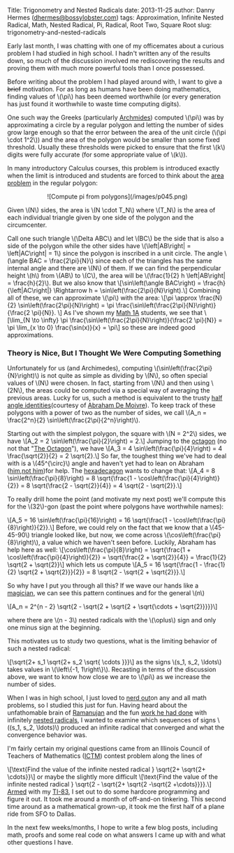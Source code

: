Title: Trigonometry and Nested Radicals
date: 2013-11-25
author: Danny Hermes (dhermes@bossylobster.com)
tags: Approximation, Infinite Nested Radical, Math, Nested Radical, Pi, Radical, Root Two, Square Root
slug: trigonometry-and-nested-radicals

Early last month, I was chatting with one of my officemates about a
curious problem I had studied in high school. I hadn't written any of
the results down, so much of the discussion involved me rediscovering
the results and proving them with much more powerful tools than I once
possessed.

Before writing about the problem I had played around with, I want to
give a ~~brief~~ motivation. For as long as humans have been doing
mathematics, finding values of \\(\\pi\\) has been deemed worthwhile (or
every generation has just found it worthwhile to waste time computing
digits).

One such way the Greeks (particularly
[Archmides](http://www.math.utah.edu/~alfeld/Archimedes/Archimedes.html))
computed \\(\\pi\\) was by approximating a circle by a regular polygon
and letting the number of sides grow large enough so that the error
between the area of the unit circle (\\(\\pi \\cdot 1\^2\\)) and the
area of the polygon would be smaller than some fixed threshold. Usually
these thresholds were picked to ensure that the first \\(k\\) digits
were fully accurate (for some appropriate value of \\(k\\)).

In many introductory Calculus courses, this problem is introduced
exactly when the limit is introduced and students are forced to think
about the [area problem](http://www.qbyte.org/puzzles/p045s.html) in the
regular polygon:

<div class="separator" style="clear: both; text-align: center;">

<div markdown="1" style="text-align: center;">
  ![Compute pi from polygons](/images/p045.png)
</div>

</div>

<div class="separator" style="clear: both; text-align: center;">

</div>

Given \\(N\\) sides, the area is \\(N \\cdot T\_N\\) where \\(T\_N\\) is
the area of each individual triangle given by one side of the polygon
and the circumcenter.

Call one such triangle \\(\\Delta ABC\\) and let \\(BC\\) be the side
that is also a side of the polygon while the other sides have
\\(\\left|AB\\right| = \\left|AC\\right| = 1\\) since the polygon is
inscribed in a unit circle. The angle \\(\\angle BAC =
\\frac{2\\pi}{N}\\) since each of the triangles has the same internal
angle and there are \\(N\\) of them. If we can find the perpendicular
height \\(h\\) from \\(AB\\) to \\(C\\), the area will be
\\(\\frac{1}{2} h \\left|AB\\right| = \\frac{h}{2}\\). But we also know
that
\\[\\sin\\left(\\angle BAC\\right) = \\frac{h}{\\left|AC\\right|}
\\Rightarrow h = \\sin\\left(\\frac{2\\pi}{N}\\right).\\] Combining all
of these, we can approximate \\(\\pi\\) with the area:
\\[\\pi \\approx \\frac{N}{2} \\sin\\left(\\frac{2\\pi}{N}\\right) =
\\pi \\frac{\\sin\\left(\\frac{2\\pi}{N}\\right)}{\\frac{2 \\pi}{N}}.
\\] As I've shown my [Math
1A](http://math.berkeley.edu/courses/choosing/lowerdivcourses/math1A)
students, we see that
\\[\\lim\_{N \\to \\infty} \\pi
\\frac{\\sin\\left(\\frac{2\\pi}{N}\\right)}{\\frac{2 \\pi}{N}} = \\pi
\\lim\_{x \\to 0} \\frac{\\sin(x)}{x} = \\pi\\] so these are indeed good
approximations.

### Theory is Nice, But I Thought We Were Computing Something

Unfortunately for us (and Archimedes), computing
\\(\\sin\\left(\\frac{2\\pi}{N}\\right)\\) is not quite as simple as
dividing by \\(N\\), so often special values of \\(N\\) were chosen. In
fact, starting from \\(N\\) and then using \\(2N\\), the areas could be
computed via a special way of averaging the previous areas. Lucky for
us, such a method is equivalent to the trusty [half angle
identities](http://en.wikipedia.org/wiki/List_of_trigonometric_identities#Double-angle.2C_triple-angle.2C_and_half-angle_formulae)(courtesy
of [Abraham De Moivre](http://en.wikipedia.org/wiki/Abraham_de_Moivre)).
To keep track of these polygons with a power of two as the number of
sides, we call \\(A\_n = \\frac{2\^n}{2}
\\sin\\left(\\frac{2\\pi}{2\^n}\\right)\\).

Starting out with the simplest polygon, the square with \\(N = 2\^2\\)
sides, we have
\\[A\_2 = 2 \\sin\\left(\\frac{\\pi}{2}\\right) = 2.\\] Jumping to the
[octagon](http://en.wikipedia.org/wiki/Octagon) (no not that "[The
Octagon](https://www.google.com/search?q=%22the+octagon%22&tbm=isch)"),
we have
\\[A\_3 = 4 \\sin\\left(\\frac{\\pi}{4}\\right) = 4 \\frac{\\sqrt{2}}{2}
= 2 \\sqrt{2}.\\] So far, the toughest thing we've had to deal with is a
\\(45\^{\\circ}\\) angle and haven't yet had to lean on Abraham
([him](http://www.nocturnar.com/imagenes/abraham-de-moivre-mathematician-abraham-de-moivre.jpg),[not
him](http://foglobe.com/data_images/main/abraham-lincoln/abraham-lincoln-03.jpg))for
help. The [hexadecagon](http://en.wikipedia.org/wiki/Hexadecagon) wants
to change that:
\\[A\_4 = 8 \\sin\\left(\\frac{\\pi}{8}\\right) = 8 \\sqrt{\\frac{1 -
\\cos\\left(\\frac{\\pi}{4}\\right)}{2}} = 8 \\sqrt{\\frac{2 -
\\sqrt{2}}{4}} = 4 \\sqrt{2 - \\sqrt{2}}.\\]

<div>

To really drill home the point (and motivate my next post) we'll compute
this for the \\(32\\)-gon (past the point where polygons have worthwhile
names):

</div>

<div>

\\[A\_5 = 16 \\sin\\left(\\frac{\\pi}{16}\\right) = 16 \\sqrt{\\frac{1 -
\\cos\\left(\\frac{\\pi}{8}\\right)}{2}}.\\] Before, we could rely on
the fact that we know that a \\(45-45-90\\) triangle looked like, but
now, we come across \\(\\cos\\left(\\frac{\\pi}{8}\\right)\\), a value
which we haven't seen before. Luckily, Abraham has help here as well:
\\[\\cos\\left(\\frac{\\pi}{8}\\right) = \\sqrt{\\frac{1 +
\\cos\\left(\\frac{\\pi}{4}\\right)}{2}} = \\sqrt{\\frac{2 +
\\sqrt{2}}{4}} = \\frac{1}{2} \\sqrt{2 + \\sqrt{2}}\\] which lets us
compute
\\[A\_5 = 16 \\sqrt{\\frac{1 - \\frac{1}{2} \\sqrt{2 + \\sqrt{2}}}{2}} =
8 \\sqrt{2 - \\sqrt{2 + \\sqrt{2}}}.\\]

</div>

<div>



</div>

<div>

So why have I put you through all this? If we wave our hands like a
[magician](http://imgs.tuts.dragoart.com/how-to-draw-fantasia-wizard-mickey_1_000000008546_5.jpg),
we can see this pattern continues and for the general \\(n\\)

</div>

<div>

\\[A\_n = 2\^{n - 2} \\sqrt{2 - \\sqrt{2 + \\sqrt{2 + \\sqrt{\\cdots +
\\sqrt{2}}}}}\\]

</div>

<div>

where there are \\(n - 3\\) nested radicals with the \\(\\oplus\\) sign
and only one minus sign at the beginning.

</div>

<div>



</div>

<div>

This motivates us to study two questions, what is the limiting behavior
of such a nested radical:

</div>

\\[\\sqrt{2+ s\_1 \\sqrt{2+ s\_2 \\sqrt{ \\cdots }}}\\] as the signs
\\(s\_1, s\_2, \\ldots\\) takes values in \\(\\left\\{-1,
1\\right\\}\\). Recasting in terms of the discussion above, we want to
know how close we are to \\(\\pi\\) as we increase the number of sides.

<div>



</div>

<div>

When I was in high school, I just loved to [nerd
out](http://blog.verdebmx.com/wp-content/uploads/2008/07/computer.jpg)on
any and all math problems, so I studied this just for fun. Having heard
about the unfathomable brain of
[Ramanujan](http://en.wikipedia.org/wiki/Srinivasa_Ramanujan) and the
fun [work he had done](http://www.isibang.ac.in/~sury/ramanujanday.pdf)
with infinitely [nested
radicals](http://en.wikipedia.org/wiki/Nested_radical), I wanted to
examine which sequences of signs \\((s\_1, s\_2, \\ldots)\\) produced an
infinite radical that converged and what the convergence behavior was.

</div>

<div>



</div>

<div>

I'm fairly certain my original questions came from an Illinois Council
of Teachers of Mathematics ([ICTM](http://www.ictm.org/contest.html))
contest problem along the lines of

</div>

<div>

\\[\\text{Find the value of the infinite nested radical } \\sqrt{2+
\\sqrt{2+ \\cdots}}\\] or maybe the slightly more difficult
\\[\\text{Find the value of the infinite nested radical } \\sqrt{2 -
\\sqrt{2+ \\sqrt{2 -\\sqrt{2 +\\cdots}}}}.\\]
[Armed](http://www.search-best-cartoon.com/cartoon-moose/armed-cartoon-moose.jpg)
with my
[TI-83](http://img1.targetimg1.com/wcsstore/TargetSAS//img/p/93/50/93505.jpg),
I set out to do some hardcore programming and figure it out. It took me
around a month of off-and-on tinkering. This second time around as a
mathematical grown-up, it took me the first half of a plane ride from
SFO to Dallas.

</div>

<div>



</div>

<div>

In the next few weeks/months, I hope to write a few blog posts,
including math, proofs and some real code on what answers I came up with
and what other questions I have.

</div>
